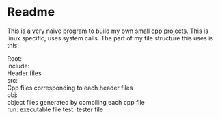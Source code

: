 # Readme

This is a very naive program to build my own small cpp projects. This is linux specific, uses system calls. The part of my file structure this uses is this:  
  
Root:  
    include:  
        Header files  
    src:  
        Cpp files corresponding to each header files  
    obj:  
        object files generated by compiling each cpp file  
    run: executable file
    test:
    	tester file